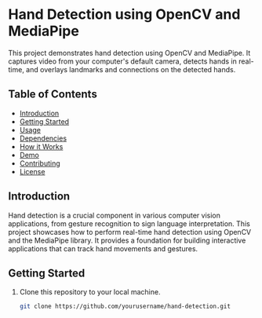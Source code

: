 # Hand Detection using OpenCV and MediaPipe

This project demonstrates hand detection using OpenCV and MediaPipe. It captures video from your computer's default camera, detects hands in real-time, and overlays landmarks and connections on the detected hands.

## Table of Contents

- [Introduction](#introduction)
- [Getting Started](#getting-started)
- [Usage](#usage)
- [Dependencies](#dependencies)
- [How it Works](#how-it-works)
- [Demo](#demo)
- [Contributing](#contributing)
- [License](#license)

## Introduction

Hand detection is a crucial component in various computer vision applications, from gesture recognition to sign language interpretation. This project showcases how to perform real-time hand detection using OpenCV and the MediaPipe library. It provides a foundation for building interactive applications that can track hand movements and gestures.

## Getting Started

1. Clone this repository to your local machine.
   ```bash
   git clone https://github.com/yourusername/hand-detection.git
